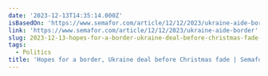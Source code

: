 ```yaml
---
date: '2023-12-13T14:35:14.000Z'
isBasedOn: 'https://www.semafor.com/article/12/12/2023/ukraine-aide-border'
link: 'https://www.semafor.com/article/12/12/2023/ukraine-aide-border'
slug: 2023-12-13-hopes-for-a-border-ukraine-deal-before-christmas-fade-or-semafor
tags:
  - Politics
title: 'Hopes for a border, Ukraine deal before Christmas fade | Semafor'
---
```


